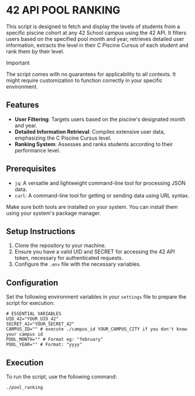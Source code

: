 # 42 API POOL RANKING

This script is designed to fetch and display the levels of students from a specific piscine cohort at any 42 School campus using the 42 API. It filters users based on the specified pool month and year, retrieves detailed user information, extracts the level in their C Piscine Cursus of each student and rank them by their level.

> [!IMPORTANT]
> The script comes with no guarantees for applicability to all contexts. It might require customization to function correctly in your specific environment.

## Features

- **User Filtering**: Targets users based on the piscine's designated month and year.
- **Detailed Information Retrieval**: Compiles extensive user data, emphasizing the C Piscine Cursus level.
- **Ranking System**: Assesses and ranks students according to their performance level.

## Prerequisites

- `jq`: A versatile and lightweight command-line tool for processing JSON data.
- `curl`: A command-line tool for getting or sending data using URL syntax.

Make sure both tools are installed on your system. You can install them using your system's package manager.

## Setup Instructions

1. Clone the repository to your machine.
2. Ensure you have a valid UID and SECRET for accessing the 42 API token, necessary for authenticated requests.
3. Configure the `.env` file with the necessary variables.

## Configuration

Set the following environment variables in your `settings` file to prepare the script for execution:
```shell
# ESSENTIAL VARIABLES
UID_42="YOUR_UID_42"
SECRET_42="YOUR_SECRET_42"
CAMPUS_ID="" # execute ./campus_id YOUR_CAMPUS_CITY if you don't know your campus id
POOL_MONTH="" # Format eg: "february"
POOL_YEAR="" # Format: "yyyy"
```

## Execution

To run the script, use the following command:
```bash
./pool_ranking
```
